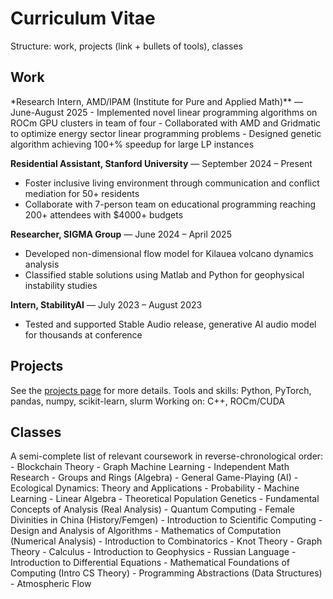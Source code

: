 # Curriculum Vitae

Structure: work, projects (link + bullets of tools), classes 

<h2>Work</h2>
*Research Intern, AMD/IPAM (Institute for Pure and Applied Math)** — June-August 2025
- Implemented novel linear programming algorithms on ROCm GPU clusters in team of four
- Collaborated with AMD and Gridmatic to optimize energy sector linear programming problems  
- Designed genetic algorithm achieving 100+% speedup for large LP instances

**Residential Assistant, Stanford University** — September 2024 – Present
- Foster inclusive living environment through communication and conflict mediation for 50+ residents
- Collaborate with 7-person team on educational programming reaching 200+ attendees with $4000+ budgets

**Researcher, SIGMA Group** — June 2024 – April 2025  
- Developed non-dimensional flow model for Kilauea volcano dynamics analysis
- Classified stable solutions using Matlab and Python for geophysical instability studies

**Intern, StabilityAI** — July 2023 – August 2023
- Tested and supported Stable Audio release, generative AI audio model for thousands at conference


<h2>Projects</h2>
See the <a href="/projects/">projects page</a> for more details.
Tools and skills: Python, PyTorch, pandas, numpy, scikit-learn, slurm
Working on: C++, ROCm/CUDA

<h2>Classes</h2>
A semi-complete list of relevant coursework in reverse-chronological order:
- Blockchain Theory
- Graph Machine Learning
- Independent Math Research
- Groups and Rings (Algebra)
- General Game-Playing (AI)
- Ecological Dynamics: Theory and Applications
- Probability
- Machine Learning
- Linear Algebra
- Theoretical Population Genetics
- Fundamental Concepts of Analysis (Real Analysis)
- Quantum Computing
- Female Divinities in China (History/Femgen)
- Introduction to Scientific Computing
- Design and Analysis of Algorithms
- Mathematics of Computation (Numerical Analysis)
- Introduction to Combinatorics
- Knot Theory
- Graph Theory
- Calculus
- Introduction to Geophysics
- Russian Language
- Introduction to Differential Equations
- Mathematical Foundations of Computing (Intro CS Theory)
- Programming Abstractions (Data Structures)
- Atmospheric Flow